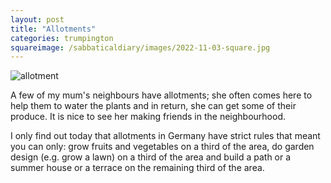 ```yaml
---
layout: post
title: "Allotments"
categories: trumpington
squareimage: /sabbaticaldiary/images/2022-11-03-square.jpg
---
```

<img src="/sabbaticaldiary/images/2022-11-03.jpg" alt="allotment" class="center">

A few of my mum's neighbours have allotments; she often comes here to help them to water the plants and in return, she can get some of their produce. It is nice to see her making friends in the neighbourhood. 

I only find out today that allotments in Germany have strict rules that meant you can only: grow fruits and vegetables on a third of the area, do garden design (e.g. grow a lawn) on a third of the area and build a path or a summer house or a terrace on the remaining third of the area.
